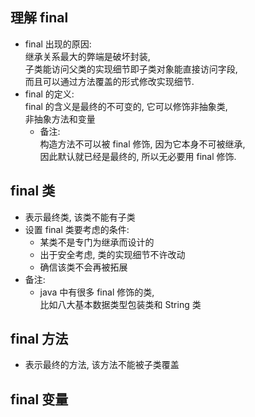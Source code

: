 ## 理解 final
- final 出现的原因:  
  继承关系最大的弊端是破坏封装,    
  子类能访问父类的实现细节即子类对象能直接访问字段,   
  而且可以通过方法覆盖的形式修改实现细节.
- final 的定义:  
  final 的含义是最终的不可变的, 它可以修饰非抽象类,  
  非抽象方法和变量
  - 备注:  
    构造方法不可以被 final 修饰, 因为它本身不可被继承,  
    因此默认就已经是最终的, 所以无必要用 final 修饰.

## final 类
- 表示最终类, 该类不能有子类
- 设置 final 类要考虑的条件:  
  - 某类不是专门为继承而设计的
  - 出于安全考虑, 类的实现细节不许改动
  - 确信该类不会再被拓展
- 备注:  
  - java 中有很多 final 修饰的类,   
    比如八大基本数据类型包装类和 String 类

## final 方法
- 表示最终的方法, 该方法不能被子类覆盖

## final 变量